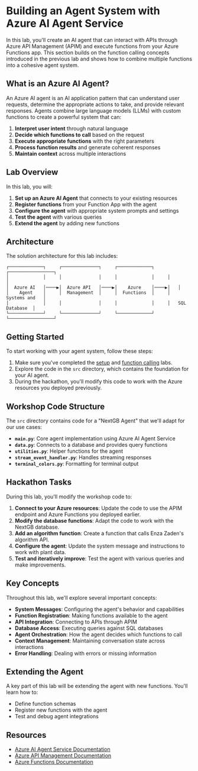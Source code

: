 # Building an Agent System with Azure AI Agent Service

In this lab, you'll create an AI agent that can interact with APIs through Azure API Management (APIM) and execute functions from your Azure Functions app. This section builds on the function calling concepts introduced in the previous lab and shows how to combine multiple functions into a cohesive agent system.

## What is an Azure AI Agent?

An Azure AI agent is an AI application pattern that can understand user requests, determine the appropriate actions to take, and provide relevant responses. Agents combine large language models (LLMs) with custom functions to create a powerful system that can:

1. **Interpret user intent** through natural language
2. **Decide which functions to call** based on the request
3. **Execute appropriate functions** with the right parameters
4. **Process function results** and generate coherent responses
5. **Maintain context** across multiple interactions

## Lab Overview

In this lab, you will:

1. **Set up an Azure AI Agent** that connects to your existing resources
2. **Register functions** from your Function App with the agent
3. **Configure the agent** with appropriate system prompts and settings
4. **Test the agent** with various queries
5. **Extend the agent** by adding new functions

## Architecture

The solution architecture for this lab includes:

```
┌─────────────┐     ┌──────────────┐     ┌─────────────┐     ┌─────────────────┐
│             │     │              │     │             │     │                 │
│  Azure AI   │────▶│  Azure API   │────▶│    Azure    │────▶│   │
│    Agent    │     │  Management  │     │  Functions  │     │   Systems and   │
│             │     │              │     │             │     │   SQL Database  │
└─────────────┘     └──────────────┘     └─────────────┘     └─────────────────┘
```

## Getting Started

To start working with your agent system, follow these steps:

1. Make sure you've completed the [setup](../00-setup/README.md) and [function calling](../01-function-calling/README.md) labs.
2. Explore the code in the `src` directory, which contains the foundation for your AI agent.
3. During the hackathon, you'll modify this code to work with the Azure resources you deployed previously.

## Workshop Code Structure

The `src` directory contains code for a "NextGB Agent" that we'll adapt for our use cases:

- **`main.py`**: Core agent implementation using Azure AI Agent Service
- **`data.py`**: Connects to a database and provides query functions
- **`utilities.py`**: Helper functions for the agent
- **`stream_event_handler.py`**: Handles streaming responses
- **`terminal_colors.py`**: Formatting for terminal output

## Hackathon Tasks

During this lab, you'll modify the workshop code to:

1. **Connect to your Azure resources**: Update the code to use the APIM endpoint and Azure Functions you deployed earlier.
2. **Modify the database functions**: Adapt the code to work with the NextGB database.
3. **Add an algorithm function**: Create a function that calls Enza Zaden's algorithm API.
4. **Configure the agent**: Update the system message and instructions to work with plant data.
5. **Test and iteratively improve**: Test the agent with various queries and make improvements.

## Key Concepts

Throughout this lab, we'll explore several important concepts:

- **System Messages**: Configuring the agent's behavior and capabilities
- **Function Registration**: Making functions available to the agent
- **API Integration**: Connecting to APIs through APIM
- **Database Access**: Executing queries against SQL databases
- **Agent Orchestration**: How the agent decides which functions to call
- **Context Management**: Maintaining conversation state across interactions
- **Error Handling**: Dealing with errors or missing information

## Extending the Agent

A key part of this lab will be extending the agent with new functions. You'll learn how to:

- Define function schemas
- Register new functions with the agent
- Test and debug agent integrations

## Resources

- [Azure AI Agent Service Documentation](https://learn.microsoft.com/azure/ai-services/prompt-flow/concepts-features-ai-agent)
- [Azure API Management Documentation](https://learn.microsoft.com/azure/api-management/)
- [Azure Functions Documentation](https://learn.microsoft.com/azure/azure-functions/)
